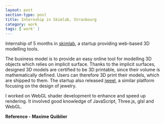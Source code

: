 ```yaml
---
layout: post
section-type: post
title: Internship in Skimlab, Strasbourg
category: work
tags: [ work' ]
---
```


Internship of 5 months in [skimlab](http://www.skimlab.com/ "skimlab"), a startup providing web-based 3D modelling tools.

The business model is to provide an easy online tool for modelling 3D objects which relies on implicit surface.
Thanks to the implicit surfaces, designed 3D models are certified to be 3D printable, since their volume is mathematically defined.
Users can therefore 3D print their models, which are shipped to them.
The startup also released [jweel](https://www.jweel.com/en/ "jweel"), a similar platform focusing on the design of jewelry.

I worked on WebGL shader development to enhance and speed up rendering.
It involved good knowledge of JavaScript, Three.js, glsl and WebGL.

**Reference - Maxime Quiblier**
